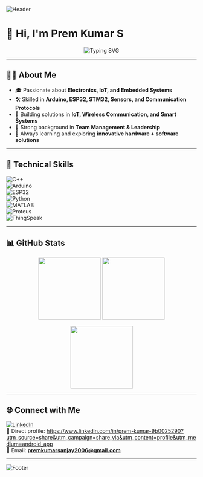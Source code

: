<!-- Animated Header -->
![Header](https://capsule-render.vercel.app/api?type=waving&color=00C9FF&height=120&section=header&text=Prem%20Kumar%20S&fontSize=30&fontColor=ffffff)

# 👋 Hi, I'm Prem Kumar S  

<p align="center">
  <img src="https://readme-typing-svg.demolab.com?font=Fira+Code&size=22&pause=1000&color=00C9FF&center=true&vCenter=true&width=600&lines=⚡+Electronics+Engineer;🌍+IoT+Developer;🤝+Team+Leader;🚀+Embedded+Systems+Enthusiast" alt="Typing SVG" />
</p>

---

## 🧑‍💻 About Me  
- 🎓 Passionate about **Electronics, IoT, and Embedded Systems**  
- 🛠️ Skilled in **Arduino, ESP32, STM32, Sensors, and Communication Protocols**  
- 📡 Building solutions in **IoT, Wireless Communication, and Smart Systems**  
- 👥 Strong background in **Team Management & Leadership**  
- 🚀 Always learning and exploring **innovative hardware + software solutions**  

---

## 🔧 Technical Skills  
![C++](https://img.shields.io/badge/C++-00599C?style=for-the-badge&logo=cplusplus&logoColor=white)  
![Arduino](https://img.shields.io/badge/Arduino-00979D?style=for-the-badge&logo=arduino&logoColor=white)  
![ESP32](https://img.shields.io/badge/ESP32-Microcontroller-orange?style=for-the-badge)  
![Python](https://img.shields.io/badge/Python-3776AB?style=for-the-badge&logo=python&logoColor=yellow)  
![MATLAB](https://img.shields.io/badge/MATLAB-0076A8?style=for-the-badge&logo=mathworks&logoColor=white)  
![Proteus](https://img.shields.io/badge/Proteus-Simulation-blue?style=for-the-badge)  
![ThingSpeak](https://img.shields.io/badge/ThingSpeak-IoT%20Cloud-brightgreen?style=for-the-badge)  

---

## 📊 GitHub Stats  
<p align="center">
  <img src="https://github-readme-stats.vercel.app/api?username=YOUR_GITHUB_USERNAME&show_icons=true&theme=tokyonight" height="165"/>
  <img src="https://github-readme-stats.vercel.app/api/top-langs/?username=YOUR_GITHUB_USERNAME&layout=compact&theme=tokyonight" height="165"/>
</p>

<p align="center">
  <img src="https://github-readme-streak-stats.herokuapp.com/?user=YOUR_GITHUB_USERNAME&theme=tokyonight" height="165"/>
</p>

---

## 🌐 Connect with Me  
[![LinkedIn](https://img.shields.io/badge/LinkedIn-Prem%20Kumar%20S-blue?style=for-the-badge&logo=linkedin)](https://www.linkedin.com/in/prem-kumar-9b0025290?utm_source=share&utm_campaign=share_via&utm_content=profile&utm_medium=android_app)  
🔗 Direct profile: https://www.linkedin.com/in/prem-kumar-9b0025290?utm_source=share&utm_campaign=share_via&utm_content=profile&utm_medium=android_app  
📧 Email: **premkumarsanjay2006@gmail.com**  

---

![Footer](https://capsule-render.vercel.app/api?type=waving&color=92FE9D&height=100&section=footer)
